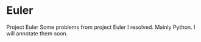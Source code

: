 Euler
=====

Project Euler
Some problems from project Euler I resolved.
Mainly Python. 
I will annotate them soon.
